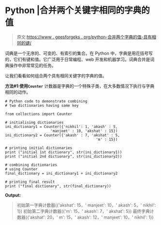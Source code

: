 # Python |合并两个关键字相同的字典的值

> 原文:[https://www . geesforgeks . org/python-合并两个字典的值-具有相同的键/](https://www.geeksforgeeks.org/python-combine-the-values-of-two-dictionaries-having-same-key/)

词典是一个无序的、可变的、有索引的集合。在 Python 中，字典是用花括号写的，它们有键和值。它广泛用于日常编程、web 开发和机器学习。词典合并是词典操作中非常常见的任务。

让我们看看如何组合两个具有相同关键字的字典的值。

**方法#1:使用`Counter`**
计数器是字典的一个特殊子类，在大多数情况下执行与字典相同的动作。

```
# Python code to demonstrate combining 
# two dictionaries having same key

from collections import Counter

# initialising dictionaries
ini_dictionary1 = Counter({'nikhil': 1, 'akash' : 5,
                     'manjeet' : 10, 'akshat' : 15})
ini_dictionary2 = Counter({'akash' : 7, 'akshat' : 5,
                                          'm' : 15})

# printing initial dictionaries
print ("initial 1st dictionary", str(ini_dictionary1))
print ("initial 2nd dictionary", str(ini_dictionary2))

# combining dictionaries
# using Counter
final_dictionary = ini_dictionary1 + ini_dictionary2

# printing final result
print ("final dictionary", str(final_dictionary))
```

**Output:**

> 初始第一字典计数器({'akshat': 15，' manjeet': 10，' akash': 5，' nikhil': 1})
> 初始第二字典计数器({'m': 15，' akash': 7，' akshat': 5})
> 最终字典计数器({'akshat': 20，' m': 15，' akash': 12，' manjeet': 10，' nikhil': 1})